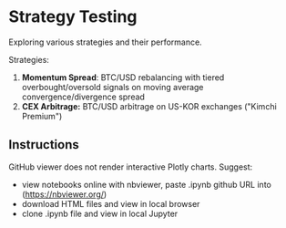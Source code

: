 # Strategy Testing

Exploring various strategies and their performance.

Strategies: 
1. **Momentum Spread**: BTC/USD rebalancing with tiered overbought/oversold signals on moving average convergence/divergence spread
2. **CEX Arbitrage:** BTC/USD arbitrage on US-KOR exchanges ("Kimchi Premium")

## Instructions

GitHub viewer does not render interactive Plotly charts. Suggest:
- view notebooks online with nbviewer, paste .ipynb github URL into (https://nbviewer.org/)
- download HTML files and view in local browser
- clone .ipynb file and view in local Jupyter